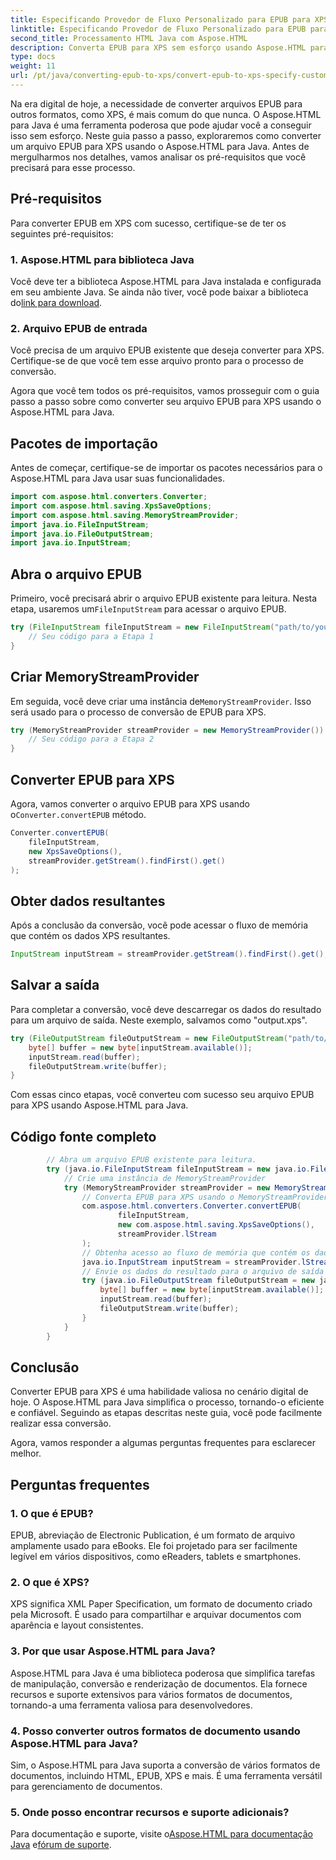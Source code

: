 ```yaml
---
title: Especificando Provedor de Fluxo Personalizado para EPUB para XPS
linktitle: Especificando Provedor de Fluxo Personalizado para EPUB para XPS
second_title: Processamento HTML Java com Aspose.HTML
description: Converta EPUB para XPS sem esforço usando Aspose.HTML para Java. Siga este guia passo a passo para um processo de conversão perfeito.
type: docs
weight: 11
url: /pt/java/converting-epub-to-xps/convert-epub-to-xps-specify-custom-stream-provider/
---
```

Na era digital de hoje, a necessidade de converter arquivos EPUB para outros formatos, como XPS, é mais comum do que nunca. O Aspose.HTML para Java é uma ferramenta poderosa que pode ajudar você a conseguir isso sem esforço. Neste guia passo a passo, exploraremos como converter um arquivo EPUB para XPS usando o Aspose.HTML para Java. Antes de mergulharmos nos detalhes, vamos analisar os pré-requisitos que você precisará para esse processo.

## Pré-requisitos

Para converter EPUB em XPS com sucesso, certifique-se de ter os seguintes pré-requisitos:

### 1. Aspose.HTML para biblioteca Java

 Você deve ter a biblioteca Aspose.HTML para Java instalada e configurada em seu ambiente Java. Se ainda não tiver, você pode baixar a biblioteca do[link para download](https://releases.aspose.com/html/java/).

### 2. Arquivo EPUB de entrada

Você precisa de um arquivo EPUB existente que deseja converter para XPS. Certifique-se de que você tem esse arquivo pronto para o processo de conversão.

Agora que você tem todos os pré-requisitos, vamos prosseguir com o guia passo a passo sobre como converter seu arquivo EPUB para XPS usando o Aspose.HTML para Java.

## Pacotes de importação

Antes de começar, certifique-se de importar os pacotes necessários para o Aspose.HTML para Java usar suas funcionalidades.

```java
import com.aspose.html.converters.Converter;
import com.aspose.html.saving.XpsSaveOptions;
import com.aspose.html.saving.MemoryStreamProvider;
import java.io.FileInputStream;
import java.io.FileOutputStream;
import java.io.InputStream;
```

## Abra o arquivo EPUB

 Primeiro, você precisará abrir o arquivo EPUB existente para leitura. Nesta etapa, usaremos um`FileInputStream` para acessar o arquivo EPUB.

```java
try (FileInputStream fileInputStream = new FileInputStream("path/to/your/input.epub")) {
    // Seu código para a Etapa 1
}
```

## Criar MemoryStreamProvider

 Em seguida, você deve criar uma instância de`MemoryStreamProvider`. Isso será usado para o processo de conversão de EPUB para XPS.

```java
try (MemoryStreamProvider streamProvider = new MemoryStreamProvider()) {
    // Seu código para a Etapa 2
}
```

## Converter EPUB para XPS

 Agora, vamos converter o arquivo EPUB para XPS usando o`Converter.convertEPUB` método.

```java
Converter.convertEPUB(
    fileInputStream,
    new XpsSaveOptions(),
    streamProvider.getStream().findFirst().get()
);
```

## Obter dados resultantes

Após a conclusão da conversão, você pode acessar o fluxo de memória que contém os dados XPS resultantes.

```java
InputStream inputStream = streamProvider.getStream().findFirst().get();
```

## Salvar a saída

Para completar a conversão, você deve descarregar os dados do resultado para um arquivo de saída. Neste exemplo, salvamos como "output.xps".

```java
try (FileOutputStream fileOutputStream = new FileOutputStream("path/to/your/output.xps")) {
    byte[] buffer = new byte[inputStream.available()];
    inputStream.read(buffer);
    fileOutputStream.write(buffer);
}
```

Com essas cinco etapas, você converteu com sucesso seu arquivo EPUB para XPS usando Aspose.HTML para Java.

## Código fonte completo
```java
        // Abra um arquivo EPUB existente para leitura.
        try (java.io.FileInputStream fileInputStream = new java.io.FileInputStream(Resources.input("input.epub"))) {
            // Crie uma instância de MemoryStreamProvider
            try (MemoryStreamProvider streamProvider = new MemoryStreamProvider()) {
                // Converta EPUB para XPS usando o MemoryStreamProvider
                com.aspose.html.converters.Converter.convertEPUB(
                        fileInputStream,
                        new com.aspose.html.saving.XpsSaveOptions(),
                        streamProvider.lStream
                );
                // Obtenha acesso ao fluxo de memória que contém os dados resultantes
                java.io.InputStream inputStream = streamProvider.lStream.stream().findFirst().get();
                // Envie os dados do resultado para o arquivo de saída
                try (java.io.FileOutputStream fileOutputStream = new java.io.FileOutputStream(Resources.output("output.xps"))) {
                    byte[] buffer = new byte[inputStream.available()];
                    inputStream.read(buffer);
                    fileOutputStream.write(buffer);
                }
            }
        }
```

## Conclusão

Converter EPUB para XPS é uma habilidade valiosa no cenário digital de hoje. O Aspose.HTML para Java simplifica o processo, tornando-o eficiente e confiável. Seguindo as etapas descritas neste guia, você pode facilmente realizar essa conversão.

Agora, vamos responder a algumas perguntas frequentes para esclarecer melhor.

## Perguntas frequentes

### 1. O que é EPUB?

EPUB, abreviação de Electronic Publication, é um formato de arquivo amplamente usado para eBooks. Ele foi projetado para ser facilmente legível em vários dispositivos, como eReaders, tablets e smartphones.

### 2. O que é XPS?

XPS significa XML Paper Specification, um formato de documento criado pela Microsoft. É usado para compartilhar e arquivar documentos com aparência e layout consistentes.

### 3. Por que usar Aspose.HTML para Java?

Aspose.HTML para Java é uma biblioteca poderosa que simplifica tarefas de manipulação, conversão e renderização de documentos. Ela fornece recursos e suporte extensivos para vários formatos de documentos, tornando-a uma ferramenta valiosa para desenvolvedores.

### 4. Posso converter outros formatos de documento usando Aspose.HTML para Java?

Sim, o Aspose.HTML para Java suporta a conversão de vários formatos de documentos, incluindo HTML, EPUB, XPS e mais. É uma ferramenta versátil para gerenciamento de documentos.

### 5. Onde posso encontrar recursos e suporte adicionais?

 Para documentação e suporte, visite o[Aspose.HTML para documentação Java](https://reference.aspose.com/html/java/) e[fórum de suporte](https://forum.aspose.com/).


